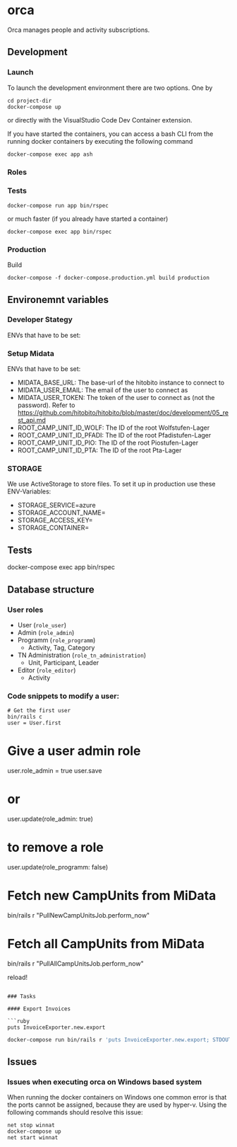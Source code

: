 # orca

Orca manages people and activity subscriptions.

## Development

### Launch

To launch the development environment there are two options. One by

```
cd project-dir
docker-compose up
```

or directly with the VisualStudio Code Dev Container extension.

If you have started the containers, you can access a bash CLI from the running docker containers by executing the following command

```
docker-compose exec app ash
```

### Roles

### Tests

```
docker-compose run app bin/rspec
```

or much faster (if you already have started a container)

```
docker-compose exec app bin/rspec
```

### Production

Build

```
docker-compose -f docker-compose.production.yml build production
```

## Environemnt variables

### Developer Stategy

ENVs that have to be set:

### Setup Midata

ENVs that have to be set:

- MIDATA_BASE_URL: The base-url of the hitobito instance to connect to
- MIDATA_USER_EMAIL: The email of the user to connect as
- MIDATA_USER_TOKEN: The token of the user to connect as (not the password). Refer to https://github.com/hitobito/hitobito/blob/master/doc/development/05_rest_api.md
- ROOT_CAMP_UNIT_ID_WOLF: The ID of the root Wolfstufen-Lager
- ROOT_CAMP_UNIT_ID_PFADI: The ID of the root Pfadistufen-Lager
- ROOT_CAMP_UNIT_ID_PIO: The ID of the root Piostufen-Lager
- ROOT_CAMP_UNIT_ID_PTA: The ID of the root Pta-Lager

### STORAGE

We use ActiveStorage to store files. To set it up in production use these ENV-Variables:

- STORAGE_SERVICE=azure
- STORAGE_ACCOUNT_NAME=
- STORAGE_ACCESS_KEY=
- STORAGE_CONTAINER=

## Tests

docker-compose exec app bin/rspec

## Database structure

### User roles

- User (`role_user`)
- Admin (`role_admin`)
- Programm (`role_programm`)
  - Activity, Tag, Category
- TN Administration (`role_tn_administration`)
  - Unit, Participant, Leader
- Editor (`role_editor`)
  - Activity

### Code snippets to modify a user:

```
# Get the first user
bin/rails c
user = User.first
```

# Give a user admin role

user.role_admin = true
user.save

# or

user.update(role_admin: true)

# to remove a role

user.update(role_programm: false)

# Fetch new CampUnits from MiData

bin/rails r "PullNewCampUnitsJob.perform_now"

# Fetch all CampUnits from MiData

bin/rails r "PullAllCampUnitsJob.perform_now"

reload!

````

### Tasks

#### Export Invoices

```ruby
puts InvoiceExporter.new.export
````

```bash
docker-compose run bin/rails r 'puts InvoiceExporter.new.export; STDOUT.flush' > tmp/export.csv
```

## Issues

### Issues when executing orca on Windows based system

When running the docker containers on Windows one common error is that the ports cannot be assigned, because they are used by hyper-v. Using the following commands should resolve this issue:

```
net stop winnat
docker-compose up
net start winnat
```
